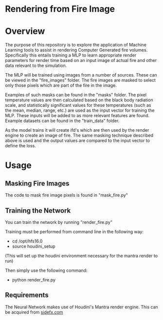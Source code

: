 **Rendering from Fire Image**
=========================
Overview
========
The purpose of this repository is to explore the application of Machine Learning tools to assist in rendering Computer Generated fire volumes. Specifically this entails training a MLP to learn appropriate render parameters for render time based on an input image of actual fire and other data relevant to the simulation.

The MLP will be trained using images from a number of sources. These can be viewed in the "fire_images" folder. The fire images are masked to select only those pixels which are part of the fire in the image.

Examples of such masks can be found in the "masks" folder. The pixel temperature values are then calculated based on the black body radiation scale, and statistically significant values for these temperatures (such as the mean, median, range, etc.) are used as the input vector for training the MLP. These inputs will be added to as more relevant features are found. Example datasets can be found in the "train_data" folder.

As the model trains it will create ifd's which are then used by the render engine to create an image of fire. The same masking technique described above is used and the output values are compared to the input vector to define the loss.

Usage
=====
Masking Fire Images
-------------------
The code to mask fire image pixels is found in "mask_fire.py"

Training the Network
--------------------
You can train the network by running "render_fire.py"

Training must be performed from command line in the following way:

- cd /opt/hfs16.0
- source houdini_setup

(This will set up the houdini environment necessary for the mantra render to run)

Then simply use the following command:

- python render_fire.py


Requirements
------------
The Neural Network makes use of Houdini's Mantra render engine. This can be acquired from [sidefx.com](https://sidefx.com)
